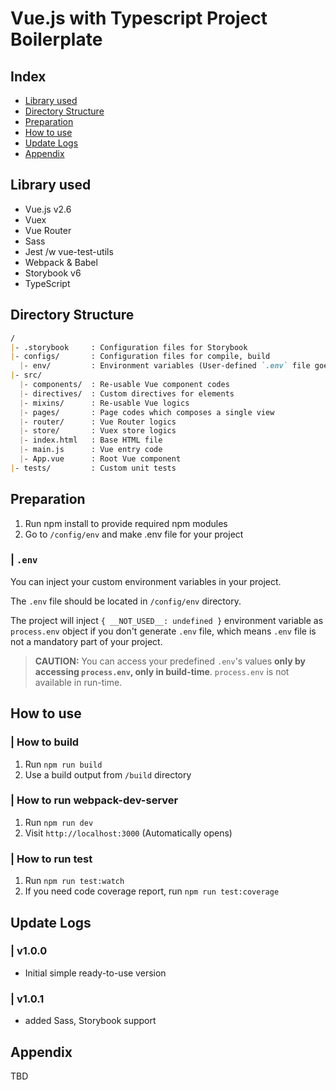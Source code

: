 # Vue.js with Typescript Project Boilerplate

## Index
- [Library used](#library-used)
- [Directory Structure](#directory-structure)
- [Preparation](#preparation)
- [How to use](#how-to-use)
- [Update Logs](#update-logs)
- [Appendix](#appendix)

<a name="library-used"></a>
## Library used
- Vue.js v2.6
- Vuex
- Vue Router
- Sass
- Jest /w vue-test-utils
- Webpack & Babel
- Storybook v6
- TypeScript

<a name="directory-structure"></a>
## Directory Structure

```md
/
|- .storybook     : Configuration files for Storybook
|- configs/       : Configuration files for compile, build
  |- env/         : Environment variables (User-defined `.env` file goes here)
|- src/
  |- components/  : Re-usable Vue component codes
  |- directives/  : Custom directives for elements
  |- mixins/      : Re-usable Vue logics
  |- pages/       : Page codes which composes a single view
  |- router/      : Vue Router logics
  |- store/       : Vuex store logics
  |- index.html   : Base HTML file
  |- main.js      : Vue entry code
  |- App.vue      : Root Vue component
|- tests/         : Custom unit tests
```

<a name="preparation"></a>
## Preparation

1. Run npm install to provide required npm modules
2. Go to `/config/env` and make .env file for your project

### | `.env`
You can inject your custom environment variables in your project.

The `.env` file should be located in `/config/env` directory.

The project will inject `{ __NOT_USED__: undefined }` environment variable as `process.env` object if you don't generate `.env` file, which means `.env` file is not a mandatory part of your project.

> **CAUTION:** You can access your predefined `.env`'s values **only by accessing `process.env`, only in build-time**. `process.env` is not available in run-time.

<a name="how-to-use"></a>
## How to use

### | How to build
1. Run `npm run build`
2. Use a build output from `/build` directory

### | How to run webpack-dev-server
1. Run `npm run dev`
2. Visit `http://localhost:3000` (Automatically opens)

### | How to run test
1. Run `npm run test:watch`
2. If you need code coverage report, run `npm run test:coverage`

<a name="update-logs"></a>
## Update Logs

### | v1.0.0
- Initial simple ready-to-use version

### | v1.0.1
- added Sass, Storybook support

<a name="appendix"></a>
## Appendix
TBD
